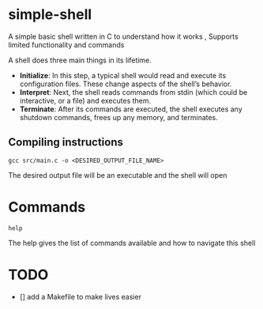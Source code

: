 # simple-shell

A simple basic shell written in C to understand how it works , Supports limited functionality and commands

A shell does three main things in its lifetime.

- **Initialize**: In this step, a typical shell would read and execute its configuration files. These change aspects of the shell’s behavior.
- **Interpret**: Next, the shell reads commands from stdin (which could be interactive, or a file) and executes them.
- **Terminate**: After its commands are executed, the shell executes any shutdown commands, frees up any memory, and terminates.

## Compiling instructions

```shell
gcc src/main.c -o <DESIRED_OUTPUT_FILE_NAME>
```
The desired output file will be an executable  and the shell will open

# Commands

```shell
help
```
The help gives the list of commands available and how to navigate this shell

# TODO

- [] add a Makefile to make lives easier